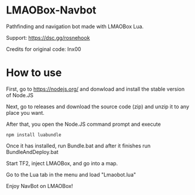 # LMAOBox-Navbot
Pathfinding and navigation bot made with LMAOBox Lua.

Support: https://dsc.gg/rosnehook

Credits for original code: Inx00

# How to use
First, go to https://nodejs.org/ and donwload and install the stable version of Node.JS

Next, go to releases and download the source code (zip) and unzip it to any place you want.

After that, you open the Node.JS command prompt and execute
```
npm install luabundle
```

Once it has installed, run Bundle.bat and after it finishes run BundleAndDeploy.bat

Start TF2, inject LMAOBox, and go into a map.

Go to the Lua tab in the menu and load "Lmaobot.lua"

Enjoy NavBot on LMAOBox!
